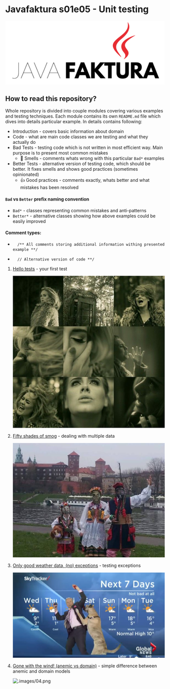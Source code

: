 ﻿# Javafaktura s01e05 - Unit testing

![.images/javafaktura.png](.images/javafaktura.png)

## How to read this repository?

Whole repository is divided into couple modules covering various examples and testing techniques.
Each module contains its own `README.md` file which dives into details particular example. In details contains following:
* Introduction - covers basic information about domain
* Code - what are main code classes we are testing and what they actually do
* Bad Tests - testing code which is not written in most efficient way. Main purpose is to present most common mistakes
    * :hankey: Smells - comments whats wrong with this particular `Bad*` examples
* Better Tests - alternative version of testing code, which should be better. It fixes smells and shows good practices (sometimes opinionated)
    * :+1: Good practices -  comments exactly, whats better and what mistakes has been resolved

#### `Bad` vs `Better` prefix naming convention
* `Bad*` - classes representing common mistakes and anti-patterns
* `Better*` - alternative classes showing how above examples could be easily improved

#### Comment types:
* ```
    /** All comments storing additional information withing presented example **/
  ```

* ```
    // Alternative version of code **/
  ```

01. [Hello tests](01/README.md) - your first test

    ![.images/01.jpg](.images/01.jpg)

02. [Fifty shades of smog](02/README.md) - dealing with multiple data

    ![.images/02.jpg](.images/02.jpg)

03. [Only good weather data, (no) exceptions](03/README.md) - testing exceptions

    ![.images/03.png](.images/03.png)

03. [Gone with the wind! (anemic vs domain)](04/README.md) - simple difference between anemic and domain models

    ![.images/04.png](.images/04.png)